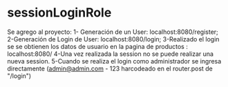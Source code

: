 # sessionLoginRole
Se agrego al proyecto:
1- Generación de un User: localhost:8080/register; 
2-Generación de Login de User: localhost:8080/login;
3-Realizado el login se se obtienen los datos de usuario en la pagina de productos : localhost:8080/
4-Una vez realizada la session no se puede realizar una nueva session.
5-Cuando se realiza el login como administrador se ingresa directamente (admin@admin.com - 123 harcodeado en el router.post de "/login")
